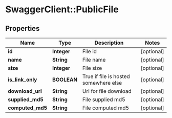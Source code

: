 # SwaggerClient::PublicFile

## Properties
Name | Type | Description | Notes
------------ | ------------- | ------------- | -------------
**id** | **Integer** | File id | [optional] 
**name** | **String** | File name | [optional] 
**size** | **Integer** | File size | [optional] 
**is_link_only** | **BOOLEAN** | True if file is hosted somewhere else | [optional] 
**download_url** | **String** | Url for file download | [optional] 
**supplied_md5** | **String** | File supplied md5 | [optional] 
**computed_md5** | **String** | File computed md5 | [optional] 


